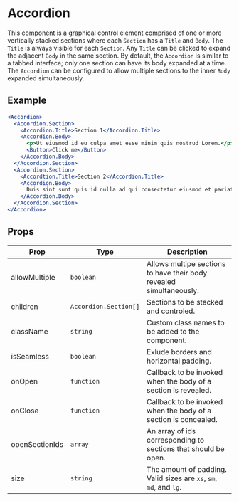 # Accordion

This component is a graphical control element comprised of one or more
vertically stacked sections where each `Section` has a `Title` and `Body`.
The `Title` is always visible for each `Section`. Any `Title` can be clicked
to expand the adjacent `Body` in the same section. By default, the `Accordion`
is similar to a tabbed interface; only one section can have its body expanded
at a time. The `Accordion` can be configured to allow multiple sections to the
inner `Body` expanded simultaneously.

## Example

```jsx
<Accordion>
  <Accordion.Section>
    <Accordion.Title>Section 1</Accordion.Title>
    <Accordion.Body>
      <p>Ut eiusmod id eu culpa amet esse minim quis nostrud Lorem.</p>
      <Button>Click me</Button>
    </Accordion.Body>
  </Accordion.Section>
  <Accordion.Section>
    <Accordtion.Title>Section 2</Accordion.Title>
    <Accordion.Body>
      Duis sint sunt quis id nulla ad qui consectetur eiusmod et pariatur.
    </Accordion.Body>
  </Accordion.Section>
</Accordion>
```

## Props

| Prop           | Type                  | Description                                                         |
| -------------- | --------------------- | ------------------------------------------------------------------- |
| allowMultiple  | `boolean`             | Allows multipe sections to have their body revealed simultaneously. |
| children       | `Accordion.Section[]` | Sections to be stacked and controled.                               |
| className      | `string`              | Custom class names to be added to the component.                    |
| isSeamless     | `boolean`             | Exlude borders and horizontal padding.                              |
| onOpen         | `function`            | Callback to be invoked when the body of a section is revealed.      |
| onClose        | `function`            | Callback to be invoked when the body of a section is concealed.     |
| openSectionIds | `array`               | An array of ids corresponding to sections that should be open.      |
| size           | `string`              | The amount of padding. Valid sizes are `xs`, `sm`, `md`, and `lg`.  |
